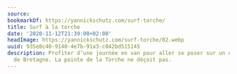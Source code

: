 ```yaml
---
source:
bookmarkOf: https://yannickschutz.com/surf-torche/
title: Surf à la torche
date: '2020-11-12T21:39:00+02:00'
headImage: https://yannickschutz.com/surf-torche/02.webp
uuid: 935e8c40-9140-4e7b-91a3-c042bd515145
description: Profiter d’une journée en van pour aller se poser sur un des spots mythiques
  de Bretagne. La pointe de la Torche ne déçoit pas.
---
```


